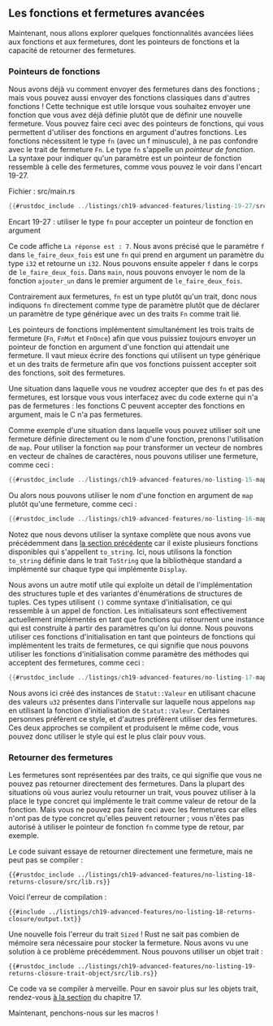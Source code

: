<!--
## Advanced Functions and Closures
-->

## Les fonctions et fermetures avancées

<!--
Next, we’ll explore some advanced features related to functions and
closures, which include function pointers and returning closures.
-->

Maintenant, nous allons explorer quelques fonctionnalités avancées liées aux
fonctions et aux fermetures, dont les pointeurs de fonctions et la capacité de retourner des
fermetures.

<!--
### Function Pointers
-->

### Pointeurs de fonctions

<!--
We’ve talked about how to pass closures to functions; you can also pass regular
functions to functions! This technique is useful when you want to pass a
function you’ve already defined rather than defining a new closure. Doing this
with function pointers will allow you to use functions as arguments to other
functions. Functions coerce to the type `fn` (with a lowercase f), not to be
confused with the `Fn` closure trait. The `fn` type is called a *function
pointer*. The syntax for specifying that a parameter is a function pointer is
similar to that of closures, as shown in Listing 19-27.
-->

Nous avons déjà vu comment envoyer des fermetures dans des fonctions ; mais vous
pouvez aussi envoyer des fonctions classiques dans d'autres fonctions ! Cette
technique est utile lorsque vous souhaitez envoyer une fonction que vous avez
déjà définie plutôt que de définir une nouvelle fermeture. Vous pouvez faire
ceci avec des pointeurs de fonctions, qui vous permettent d'utiliser des
fonctions en argument d'autres fonctions. Les fonctions nécessitent le type `fn`
(avec un f minuscule), à ne pas confondre avec le trait de fermeture `Fn`. Le
type `fn` s'appelle un *pointeur de fonction*. La syntaxe pour indiquer qu'un
paramètre est un pointeur de fonction ressemble à celle des fermetures, comme
vous pouvez le voir dans l'encart 19-27.

<!--
<span class="filename">Filename: src/main.rs</span>
-->

<span class="filename">Fichier : src/main.rs</span>

<!--
```rust
{{#rustdoc_include ../listings-sources/ch19-advanced-features/listing-19-27/src/main.rs}}
```
-->

```rust
{{#rustdoc_include ../listings/ch19-advanced-features/listing-19-27/src/main.rs}}
```

<!--
<span class="caption">Listing 19-27: Using the `fn` type to accept a function
pointer as an argument</span>
-->

<span class="caption">Encart 19-27 : utiliser le type `fn` pour accepter un
pointeur de fonction en argument</span>

<!--
This code prints `The answer is: 12`. We specify that the parameter `f` in
`do_twice` is an `fn` that takes one parameter of type `i32` and returns an
`i32`. We can then call `f` in the body of `do_twice`. In `main`, we can pass
the function name `add_one` as the first argument to `do_twice`.
-->

Ce code affiche `La réponse est : 7`. Nous avons précisé que le paramètre `f`
dans `le_faire_deux_fois` est une `fn` qui prend en argument un paramètre du
type `i32` et retourne un `i32`. Nous pouvons ensuite appeler `f` dans le corps
de `le_faire_deux_fois`. Dans `main`, nous pouvons envoyer le nom de la fonction
`ajouter_un` dans le premier argument de `le_faire_deux_fois`.

<!--
Unlike closures, `fn` is a type rather than a trait, so we specify `fn` as the
parameter type directly rather than declaring a generic type parameter with one
of the `Fn` traits as a trait bound.
-->

Contrairement aux fermetures, `fn` est un type plutôt qu'un trait, donc nous
indiquons `fn` directement comme type de paramètre plutôt que de déclarer un
paramètre de type générique avec un des traits `Fn` comme trait lié.

<!--
Function pointers implement all three of the closure traits (`Fn`, `FnMut`, and
`FnOnce`), so you can always pass a function pointer as an argument for a
function that expects a closure. It’s best to write functions using a generic
type and one of the closure traits so your functions can accept either
functions or closures.
-->

Les pointeurs de fonctions implémentent simultanément les trois traits de fermeture
(`Fn`, `FnMut` et `FnOnce`) afin que vous puissiez toujours envoyer un
pointeur de fonction en argument d'une fonction qui attendait une fermeture. Il
vaut mieux écrire des fonctions qui utilisent un type générique et un des traits
de fermeture afin que vos fonctions puissent accepter soit des fonctions, soit
des fermetures.

<!--
An example of where you would want to only accept `fn` and not closures is when
interfacing with external code that doesn’t have closures: C functions can
accept functions as arguments, but C doesn’t have closures.
-->

Une situation dans laquelle vous ne voudrez accepter que des `fn` et pas
des fermetures, est lorsque vous vous interfacez avec du code externe qui n'a
pas de fermetures : les fonctions C peuvent accepter des fonctions en argument,
mais le C n'a pas fermetures.

<!--
As an example of where you could use either a closure defined inline or a named
function, let’s look at a use of `map`. To use the `map` function to turn a
vector of numbers into a vector of strings, we could use a closure, like this:
-->

Comme exemple d'une situation dans laquelle vous pouvez utiliser soit une fermeture définie 
directement ou le nom d'une fonction, prenons l'utilisation de `map`. Pour
utiliser la fonction `map` pour transformer un vecteur de nombres en vecteur de
chaînes de caractères, nous pouvons utiliser une fermeture, comme ceci :

<!--
```rust
{{#rustdoc_include ../listings-sources/ch19-advanced-features/no-listing-15-map-closure/src/main.rs:here}}
```
-->

```rust
{{#rustdoc_include ../listings/ch19-advanced-features/no-listing-15-map-closure/src/main.rs:here}}
```

<!--
Or we could name a function as the argument to `map` instead of the closure,
like this:
-->

Ou alors nous pouvons utiliser le nom d'une fonction en argument de `map` plutôt
qu'une fermeture, comme ceci :

<!--
```rust
{{#rustdoc_include ../listings-sources/ch19-advanced-features/no-listing-16-map-function/src/main.rs:here}}
```
-->

```rust
{{#rustdoc_include ../listings/ch19-advanced-features/no-listing-16-map-function/src/main.rs:here}}
```

<!--
Note that we must use the fully qualified syntax that we talked about earlier
in the [“Advanced Traits”][advanced-traits]<!-- ignore -- > section because
there are multiple functions available named `to_string`. Here, we’re using the
`to_string` function defined in the `ToString` trait, which the standard
library has implemented for any type that implements `Display`.
-->

Notez que nous devons utiliser la syntaxe complète que nous avons vue
précédemment dans [la section précédente][advanced-traits]<!-- ignore --> car il
existe plusieurs fonctions disponibles qui s'appellent `to_string`. Ici, nous
utilisons la fonction `to_string` définie dans le trait `ToString` que la
bibliothèque standard a implémenté sur chaque type qui implémente `Display`.

<!--
We have another useful pattern that exploits an implementation detail of tuple
structs and tuple-struct enum variants. These types use `()` as initializer
syntax, which looks like a function call. The initializers are actually
implemented as functions returning an instance that’s constructed from their
arguments. We can use these initializer functions as function pointers that
implement the closure traits, which means we can specify the initializer
functions as arguments for methods that take closures, like so:
-->

Nous avons un autre motif utile qui exploite un détail de l'implémentation des
structures tuple et des variantes d'énumérations de structures de tuples. Ces
types utilisent `()` comme syntaxe d'initialisation, ce qui ressemble à un appel de
fonction. Les initialisateurs sont effectivement actuellement implémentés en tant que 
fonctions qui retournent une instance qui est construite à partir des paramètres qu'on lui donne. 
Nous pouvons utiliser ces fonctions d'initialisation en tant que 
pointeurs de fonctions qui implémentent les traits de fermetures, ce qui
signifie que nous pouvons utiliser les fonctions d'initialisation comme paramètre 
des méthodes qui acceptent des fermetures, comme ceci :

<!--
```rust
{{#rustdoc_include ../listings-sources/ch19-advanced-features/no-listing-17-map-initializer/src/main.rs:here}}
```
-->

```rust
{{#rustdoc_include ../listings/ch19-advanced-features/no-listing-17-map-initializer/src/main.rs:here}}
```

<!--
Here we create `Status::Value` instances using each `u32` value in the range
that `map` is called on by using the initializer function of `Status::Value`.
Some people prefer this style, and some people prefer to use closures. They
compile to the same code, so use whichever style is clearer to you.
-->

Nous avons ici créé des instances de `Statut::Valeur` en utilisant chacune des
valeurs `u32` présentes dans l'intervalle sur laquelle nous appelons `map` en
utilisant la fonction d'initialisation de `Statut::Valeur`. Certaines personnes
préfèrent ce style, et d'autres préfèrent utiliser des fermetures. Ces deux approches
se compilent et produisent le même code, vous pouvez donc utiliser le style qui
est le plus clair pouv vous.

<!--
### Returning Closures
-->

### Retourner des fermetures

<!--
Closures are represented by traits, which means you can’t return closures
directly. In most cases where you might want to return a trait, you can instead
use the concrete type that implements the trait as the return value of the
function. But you can’t do that with closures because they don’t have a
concrete type that is returnable; you’re not allowed to use the function
pointer `fn` as a return type, for example.
-->

Les fermetures sont représentées par des traits, ce qui signifie que vous ne
pouvez pas retourner directement des fermetures. Dans la plupart des situations 
où vous auriez voulu retourner un trait, vous pouvez utiliser à la place le type concret qui
implémente le trait comme valeur de retour de la fonction. Mais vous ne pouvez
pas faire ceci avec les fermetures car elles n'ont pas de type concret qu'elles
peuvent retourner ; vous n'êtes pas autorisé à utiliser le pointeur de fonction
`fn` comme type de retour, par exemple.

<!--
The following code tries to return a closure directly, but it won’t compile:
-->

Le code suivant essaye de retourner directement une fermeture, mais ne peut pas
se compiler :

<!--
```rust,ignore,does_not_compile
{{#rustdoc_include ../listings-sources/ch19-advanced-features/no-listing-18-returns-closure/src/lib.rs}}
```
-->

```rust,ignore,does_not_compile
{{#rustdoc_include ../listings/ch19-advanced-features/no-listing-18-returns-closure/src/lib.rs}}
```

<!--
The compiler error is as follows:
-->

Voici l'erreur de compilation :

<!--
```console
{{#include ../listings-sources/ch19-advanced-features/no-listing-18-returns-closure/output.txt}}
```
-->

```console
{{#include ../listings/ch19-advanced-features/no-listing-18-returns-closure/output.txt}}
```

<!--
The error references the `Sized` trait again! Rust doesn’t know how much space
it will need to store the closure. We saw a solution to this problem earlier.
We can use a trait object:
-->

Une nouvelle fois l'erreur du trait `Sized` ! Rust ne sait pas combien de mémoire sera
nécessaire pour stocker la fermeture. Nous avons vu une solution à ce problème
précédemment. Nous pouvons utiliser un objet trait :

<!--
```rust,noplayground
{{#rustdoc_include ../listings-sources/ch19-advanced-features/no-listing-19-returns-closure-trait-object/src/lib.rs}}
```
-->

```rust,noplayground
{{#rustdoc_include ../listings/ch19-advanced-features/no-listing-19-returns-closure-trait-object/src/lib.rs}}
```

<!--
This code will compile just fine. For more about trait objects, refer to the
section [“Using Trait Objects That Allow for Values of Different
Types”][using-trait-objects-that-allow-for-values-of-different-types]<!--
ignore -- > in Chapter 17.
-->

Ce code va se compiler à merveille. Pour en savoir plus sur les objets trait,
rendez-vous
[à la section][using-trait-objects-that-allow-for-values-of-different-types]<!--
ignore --> du chapitre 17.

<!--
Next, let’s look at macros!
-->

Maintenant, penchons-nous sur les macros !

<!--
[advanced-traits]:
ch19-03-advanced-traits.html#advanced-traits
[using-trait-objects-that-allow-for-values-of-different-types]:
ch17-02-trait-objects.html#using-trait-objects-that-allow-for-values-of-different-types
-->

[advanced-traits]: ch19-03-advanced-traits.html
[using-trait-objects-that-allow-for-values-of-different-types]:
ch17-02-trait-objects.html
